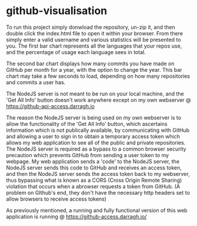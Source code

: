 # github-visualisation

To run this project simply donwload the repository, un-zip it, and then double click the index.html file to open it within your browser.
From there simply enter a valid username and various statistics will be presented to you. The first bar chart represents all the languages
that your repos use, and the percentage of usage each language sees in total.

The second bar chart displays how many commits you have made on GitHub per month for a year, with the option to change the year. This bar
chart may take a few seconds to load, depending on how many repositories and commits a user has.

The NodeJS server is not meant to be run on your local machine, and the 'Get All Info' button doesn't work anywhere except on my own webserver
@ https://github-api-access.darragh.io

The reason the NodeJS server is being used on my own webserver is to allow the functionality of the 'Get All Info' button, which ascertains information which is not publically
available, by communicating with GitHub and allowing a user to sign in to obtain a temporary access token which allows my web application to see all of the public and private
repositories. The NodeJS server is required as a bypass to a common browser security precaution which prevents GitHub from sending a user token to my webpage. My web application
sends a 'code' to the NodeJS server, the NodeJS server sends this code to GitHub and receives an access token, and then the NodeJS server sends the access token back to my webserver,
thus bypassing what is known as a CORS (Cross Origin Remote Sharing) violation that occurs when a abrowser requests a token from GitHub. (A problem on GIthub's end, they don't have the
necessary http headers set to allow browsers to receive access tokens)

As previously mentioned, a running and fully functional version of this web application is running @ https://github-access.darragh.io/
